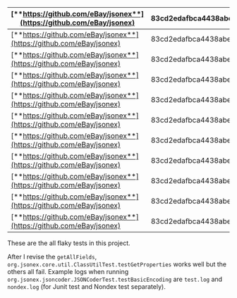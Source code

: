 | [**https://github.com/eBay/jsonex**](https://github.com/eBay/jsonex) | 83cd2edafbca4438abee6542162ab206ad3fedd8 | jsoncoder | org.jsonex.cliarg.CliParserTest.testParse                    | ID   |      |
| ------------------------------------------------------------ | ---------------------------------------- | --------- | ------------------------------------------------------------ | ---- | ---- |
| [**https://github.com/eBay/jsonex**](https://github.com/eBay/jsonex) | 83cd2edafbca4438abee6542162ab206ad3fedd8 | core      | org.jsonex.core.util.ClassUtilTest.testGetProperties         | ID   |      |
| [**https://github.com/eBay/jsonex**](https://github.com/eBay/jsonex) | 83cd2edafbca4438abee6542162ab206ad3fedd8 | jsoncoder | org.jsonex.jsoncoder.JSONCoderTest.testBasicEncoding         | ID   |      |
| [**https://github.com/eBay/jsonex**](https://github.com/eBay/jsonex) | 83cd2edafbca4438abee6542162ab206ad3fedd8 | jsoncoder | org.jsonex.jsoncoder.JSONCoderTest.testCustomQuote           | ID   |      |
| [**https://github.com/eBay/jsonex**](https://github.com/eBay/jsonex) | 83cd2edafbca4438abee6542162ab206ad3fedd8 | jsoncoder | org.jsonex.jsoncoder.JSONCoderTest.testCyclicReference       | ID   |      |
| [**https://github.com/eBay/jsonex**](https://github.com/eBay/jsonex) | 83cd2edafbca4438abee6542162ab206ad3fedd8 | jsoncoder | org.jsonex.jsoncoder.JSONCoderTest.testDedupWithRef          | ID   |      |
| [**https://github.com/eBay/jsonex**](https://github.com/eBay/jsonex) | 83cd2edafbca4438abee6542162ab206ad3fedd8 | jsoncoder | org.jsonex.jsoncoder.JSONCoderTest.testEnumNameOption        | ID   |      |
| [**https://github.com/eBay/jsonex**](https://github.com/eBay/jsonex) | 83cd2edafbca4438abee6542162ab206ad3fedd8 | jsoncoder | org.jsonex.jsoncoder.JSONCoderTest.testFieldWithTypeVariable | ID   |      |
| [**https://github.com/eBay/jsonex**](https://github.com/eBay/jsonex) | 83cd2edafbca4438abee6542162ab206ad3fedd8 | jsoncoder | org.jsonex.jsoncoder.JSONCoderTest.testFilter                | ID   |      |
| [**https://github.com/eBay/jsonex**](https://github.com/eBay/jsonex) | 83cd2edafbca4438abee6542162ab206ad3fedd8 | jsoncoder | org.jsonex.jsoncoder.JSONCoderTest.testIncrementDecode       | ID   |      |
| [**https://github.com/eBay/jsonex**](https://github.com/eBay/jsonex) | 83cd2edafbca4438abee6542162ab206ad3fedd8 | jsoncoder | org.jsonex.snapshottest.SnapshotTest.testSnapshot            | ID   |      |

These are the all flaky tests in this project.

After I revise the `getAllFields`, `org.jsonex.core.util.ClassUtilTest.testGetProperties` works well but the others all fail. Example logs when running `org.jsonex.jsoncoder.JSONCoderTest.testBasicEncoding` are `test.log` and `nondex.log`  (for Junit test and Nondex test separately).